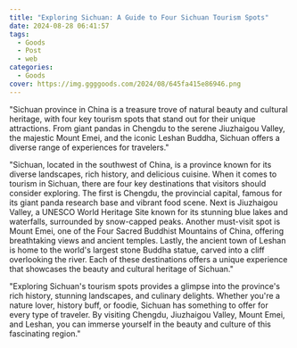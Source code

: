 ```yaml
---
title: "Exploring Sichuan: A Guide to Four Sichuan Tourism Spots"
date: 2024-08-28 06:41:57
tags:
  - Goods
  - Post
  - web
categories:
  - Goods
cover: https://img.ggggoods.com/2024/08/645fa415e86946.png
---
```


"Sichuan province in China is a treasure trove of natural beauty and cultural heritage, with four key tourism spots that stand out for their unique attractions. From giant pandas in Chengdu to the serene Jiuzhaigou Valley, the majestic Mount Emei, and the iconic Leshan Buddha, Sichuan offers a diverse range of experiences for travelers."

"Sichuan, located in the southwest of China, is a province known for its diverse landscapes, rich history, and delicious cuisine. When it comes to tourism in Sichuan, there are four key destinations that visitors should consider exploring. The first is Chengdu, the provincial capital, famous for its giant panda research base and vibrant food scene. Next is Jiuzhaigou Valley, a UNESCO World Heritage Site known for its stunning blue lakes and waterfalls, surrounded by snow-capped peaks. Another must-visit spot is Mount Emei, one of the Four Sacred Buddhist Mountains of China, offering breathtaking views and ancient temples. Lastly, the ancient town of Leshan is home to the world's largest stone Buddha statue, carved into a cliff overlooking the river. Each of these destinations offers a unique experience that showcases the beauty and cultural heritage of Sichuan."

"Exploring Sichuan's tourism spots provides a glimpse into the province's rich history, stunning landscapes, and culinary delights. Whether you're a nature lover, history buff, or foodie, Sichuan has something to offer for every type of traveler. By visiting Chengdu, Jiuzhaigou Valley, Mount Emei, and Leshan, you can immerse yourself in the beauty and culture of this fascinating region."
